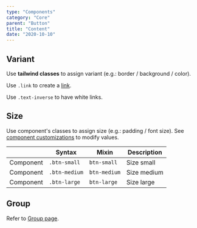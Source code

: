 ```yaml
---
type: "Components"
category: "Core"
parent: "Button"
title: "Content"
date: "2020-10-10"
---
```


## Variant

Use **tailwind classes** to assign variant (e.g.: border / background / color).

Use `.link` to create a [link](/components/core/link).

<demo>
  <demovanilla src="vanilla/components/core/button/variant">
  </demovanilla>
</demo>

Use `.text-inverse` to have white links.

<demo>
  <demovanilla src="vanilla/components/core/button/inverse">
  </demovanilla>
</demo>

## Size

Use component's classes to assign size (e.g.: padding / font size). See [component customizations](/introduction/getting-started/setup) to modify values.

<div class="table-scroll">

|                      | Syntax                          | Mixin            | Description                   |
| ----------------------- | ----------------------------------------- | -----------------------------| ----------------------------- |
| Component                  | `.btn-small`                     | `btn-small`                | Size small            |
| Component                  | `.btn-medium`                     | `btn-medium`                | Size medium            |
| Component                  | `.btn-large`                     | `btn-large`                | Size large            |

</div>

<demo>
  <demovanilla src="vanilla/components/core/button/size">
  </demovanilla>
</demo>

## Group

Refer to [Group page](/components/core/group#usage-button).
